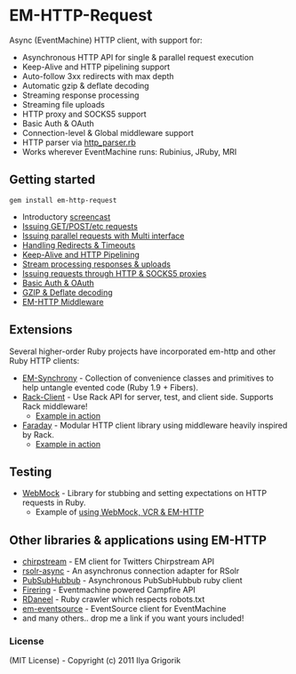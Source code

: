 # EM-HTTP-Request

Async (EventMachine) HTTP client, with support for:

- Asynchronous HTTP API for single & parallel request execution
- Keep-Alive and HTTP pipelining support
- Auto-follow 3xx redirects with max depth
- Automatic gzip & deflate decoding
- Streaming response processing
- Streaming file uploads
- HTTP proxy and SOCKS5 support
- Basic Auth & OAuth
- Connection-level & Global middleware support
- HTTP parser via [http_parser.rb](https://github.com/tmm1/http_parser.rb)
- Works wherever EventMachine runs: Rubinius, JRuby, MRI

## Getting started

    gem install em-http-request

- Introductory [screencast](http://everburning.com/news/eventmachine-screencast-em-http-request/)
- [Issuing GET/POST/etc requests](https://github.com/igrigorik/em-http-request/wiki/Issuing-Requests)
- [Issuing parallel requests with Multi interface](https://github.com/igrigorik/em-http-request/wiki/Parallel-Requests)
- [Handling Redirects & Timeouts](https://github.com/igrigorik/em-http-request/wiki/Redirects-and-Timeouts)
- [Keep-Alive and HTTP Pipelining](https://github.com/igrigorik/em-http-request/wiki/Keep-Alive-and-HTTP-Pipelining)
- [Stream processing responses & uploads](https://github.com/igrigorik/em-http-request/wiki/Streaming)
- [Issuing requests through HTTP & SOCKS5 proxies](https://github.com/igrigorik/em-http-request/wiki/Proxy)
- [Basic Auth & OAuth](https://github.com/igrigorik/em-http-request/wiki/Basic-Auth-and-OAuth)
- [GZIP & Deflate decoding](https://github.com/igrigorik/em-http-request/wiki/Compression)
- [EM-HTTP Middleware](https://github.com/igrigorik/em-http-request/wiki/Middleware)

## Extensions

Several higher-order Ruby projects have incorporated em-http and other Ruby HTTP clients:

- [EM-Synchrony](https://github.com/igrigorik/em-synchrony) - Collection of convenience classes and primitives to help untangle evented code (Ruby 1.9 + Fibers).
- [Rack-Client](https://github.com/halorgium/rack-client) - Use Rack API for server, test, and client side. Supports Rack middleware!
    - [Example in action](https://gist.github.com/802391)
- [Faraday](https://github.com/technoweenie/faraday) - Modular HTTP client library using middleware heavily inspired by Rack.
    - [Example in action](https://gist.github.com/802395)

## Testing

- [WebMock](https://github.com/bblimke/webmock) - Library for stubbing and setting expectations on HTTP requests in Ruby.
    - Example of [using WebMock, VCR & EM-HTTP](https://gist.github.com/802553)

## Other libraries & applications using EM-HTTP

- [chirpstream](https://github.com/joshbuddy/chirpstream) - EM client for Twitters Chirpstream API
- [rsolr-async](https://github.com/mwmitchell/rsolr-async) - An asynchronus connection adapter for RSolr
- [PubSubHubbub](https://github.com/igrigorik/PubSubHubbub) - Asynchronous PubSubHubbub ruby client
- [Firering](https://github.com/EmmanuelOga/firering) - Eventmachine powered Campfire API
- [RDaneel](https://github.com/hasmanydevelopers/RDaneel) - Ruby crawler which respects robots.txt
- [em-eventsource](https://github.com/AF83/em-eventsource) - EventSource client for EventMachine
- and many others.. drop me a link if you want yours included!

### License

(MIT License) - Copyright (c) 2011 Ilya Grigorik
